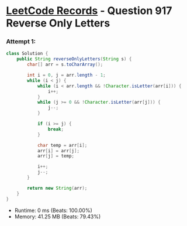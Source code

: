 # [LeetCode Records](../../README.md) - Question 917 Reverse Only Letters

### Attempt 1: 
```java
class Solution {
    public String reverseOnlyLetters(String s) {
        char[] arr = s.toCharArray();

        int i = 0, j = arr.length - 1;
        while (i < j) {
            while (i < arr.length && !Character.isLetter(arr[i])) {
                i++;
            }
            while (j >= 0 && !Character.isLetter(arr[j])) {
                j--;
            }

            if (i >= j) {
                break;
            }

            char temp = arr[i];
            arr[i] = arr[j];
            arr[j] = temp;

            i++;
            j--;
        }

        return new String(arr);
    }
}
```
- Runtime: 0 ms (Beats: 100.00%)
- Memory: 41.25 MB (Beats: 79.43%)

<br>
